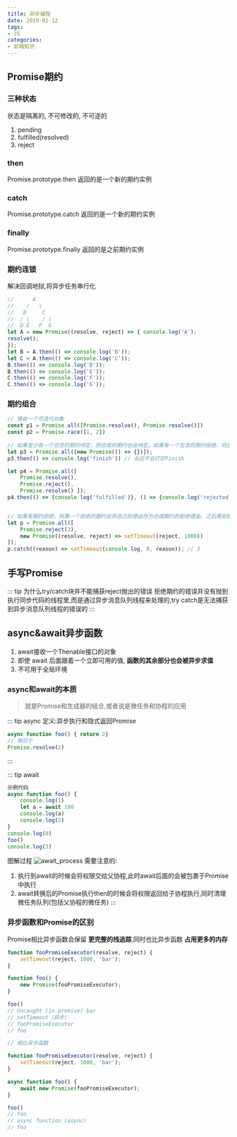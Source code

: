 ```yaml
---
title: 异步编程
date: 2019-01-12
tags:
- JS
categories:
- 前端知识
---
```


## Promise期约
### 三种状态
状态是隔离的, 不可修改的, 不可逆的
1. pending
2. fulfilled(resolved)
3. reject

### then
Promise.prototype.then 返回的是一个新的期约实例

### catch
Promise.prototype.catch 返回的是一个新的期约实例

### finally
Promise.prototype.finally 返回的是之前期约实例

### 期约连锁
解决回调地狱,将异步任务串行化
```ts
//      A 
//    /   \ 
//   B     C 
//  / \    / \ 
//  D E   F  G
let A = new Promise((resolve, reject) => { console.log('A');
resolve();
});
let B = A.then(() => console.log('B')); 
let C = A.then(() => console.log('C'));
B.then(() => console.log('D')); 
B.then(() => console.log('E')); 
C.then(() => console.log('F'));
C.then(() => console.log('G'));
```
### 期约组合
```ts
// 接收一个可迭代对象
const p1 = Promise.all([Promise.resolve(), Promise.resolve()])
const p2 = Promise.race([1, 2])
    
// 如果至少有一个包含的期约待定，则合成的期约也会待定。如果有一个包含的期约拒绝，则合成的 期约也会拒绝
let p3 = Promise.all([new Promise(() => {})]);
p3.then(() => console.log('finish')) // 永远不会打印finish

let p4 = Promise.all([
    Promise.resolve(),
    Promise.reject(),
    Promise.resolve() ]);
p4.then(() => {console.log('fulfilled')}, () => {console.log('rejected')}) // rejected


// 如果有期约拒绝，则第一个拒绝的期约会将自己的理由作为合成期约的拒绝理由。之后再拒绝的期 约不会影响最终期约的拒绝理由
let p = Promise.all([
    Promise.reject(3),
    new Promise((resolve, reject) => setTimeout(reject, 1000))
]);
p.catch((reason) => setTimeout(console.log, 0, reason)); // 3
```

## 手写Promise

::: tip 为什么try/catch块并不能捕获reject抛出的错误
拒绝期约的错误并没有抛到执行同步代码的线程里,而是通过异步消息队列线程来处理的,try catch是无法捕获到异步消息队列线程的错误的
:::

## async&await异步函数
1. await接收一个Thenable接口的对象
2. 即使 await 后面跟着一个立即可用的值, __函数的其余部分也会被异步求值__
3. 不可用于全局环境

### async和await的本质
> 就是Promise和生成器的结合,或者说是微任务和协程的应用

::: tip async
定义:异步执行和隐式返回Promise
```javascript
async function foo() { return 2}
// 等同于
Promise.resolve(2)
```
:::

::: tip await
```javascript
示例代码
async function foo() {
    console.log(1)
    let a = await 100
    console.log(a)
    console.log(2)
}
console.log(0)
foo()
console.log(3)
```
图解过程
<img :src="$withBase('/js/await_process.png')" alt="await_process">
需要注意的:
1. 执行到await的时候会将权限交给父协程,此时await后面的会被包裹于Promise中执行
2. await转换后的Promise执行then的时候会将权限返回给子协程执行,同时清理微任务队列(包括父协程的微任务)
:::


### 异步函数和Promise的区别
Promise相比异步函数会保留 __更完整的栈追踪__,同时也比异步函数 __占用更多的内存__
```ts
function fooPromiseExecutor(resolve, reject) {
    setTimeout(reject, 1000, 'bar');
}

function foo() {
    new Promise(fooPromiseExecutor);
}

foo()
// Uncaught (in promise) bar
// setTimeout（异步）		
// fooPromiseExecutor
// foo

// 相比异步函数

function fooPromiseExecutor(resolve, reject) {
    setTimeout(reject, 1000, 'bar');
}

async function foo() {
    await new Promise(fooPromiseExecutor);
}

foo()
// foo
// async function (async)
// foo
```
